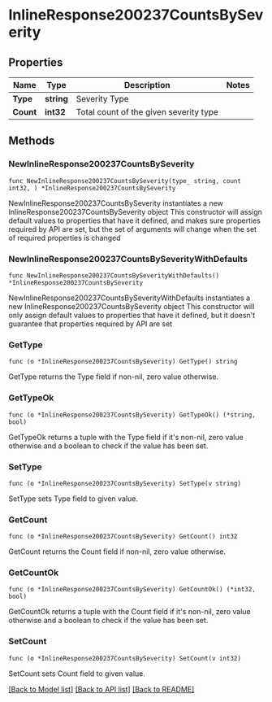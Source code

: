 # InlineResponse200237CountsBySeverity

## Properties

Name | Type | Description | Notes
------------ | ------------- | ------------- | -------------
**Type** | **string** | Severity Type | 
**Count** | **int32** | Total count of the given severity type | 

## Methods

### NewInlineResponse200237CountsBySeverity

`func NewInlineResponse200237CountsBySeverity(type_ string, count int32, ) *InlineResponse200237CountsBySeverity`

NewInlineResponse200237CountsBySeverity instantiates a new InlineResponse200237CountsBySeverity object
This constructor will assign default values to properties that have it defined,
and makes sure properties required by API are set, but the set of arguments
will change when the set of required properties is changed

### NewInlineResponse200237CountsBySeverityWithDefaults

`func NewInlineResponse200237CountsBySeverityWithDefaults() *InlineResponse200237CountsBySeverity`

NewInlineResponse200237CountsBySeverityWithDefaults instantiates a new InlineResponse200237CountsBySeverity object
This constructor will only assign default values to properties that have it defined,
but it doesn't guarantee that properties required by API are set

### GetType

`func (o *InlineResponse200237CountsBySeverity) GetType() string`

GetType returns the Type field if non-nil, zero value otherwise.

### GetTypeOk

`func (o *InlineResponse200237CountsBySeverity) GetTypeOk() (*string, bool)`

GetTypeOk returns a tuple with the Type field if it's non-nil, zero value otherwise
and a boolean to check if the value has been set.

### SetType

`func (o *InlineResponse200237CountsBySeverity) SetType(v string)`

SetType sets Type field to given value.


### GetCount

`func (o *InlineResponse200237CountsBySeverity) GetCount() int32`

GetCount returns the Count field if non-nil, zero value otherwise.

### GetCountOk

`func (o *InlineResponse200237CountsBySeverity) GetCountOk() (*int32, bool)`

GetCountOk returns a tuple with the Count field if it's non-nil, zero value otherwise
and a boolean to check if the value has been set.

### SetCount

`func (o *InlineResponse200237CountsBySeverity) SetCount(v int32)`

SetCount sets Count field to given value.



[[Back to Model list]](../README.md#documentation-for-models) [[Back to API list]](../README.md#documentation-for-api-endpoints) [[Back to README]](../README.md)


